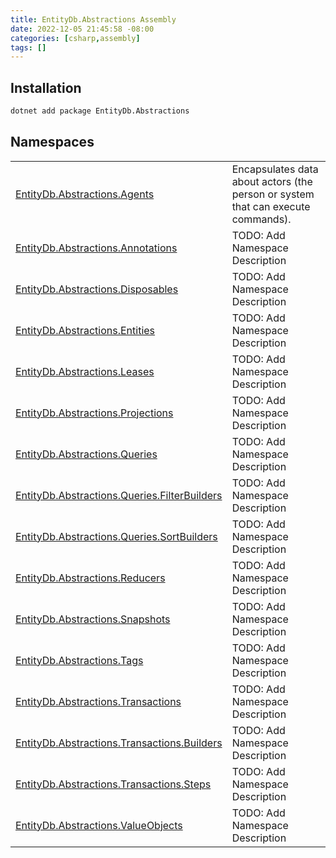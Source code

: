 ```yaml
---
title: EntityDb.Abstractions Assembly
date: 2022-12-05 21:45:58 -08:00
categories: [csharp,assembly]
tags: []
---
```


## Installation
```sh
dotnet add package EntityDb.Abstractions
```
## Namespaces
<table><tr><td><a href='/posts/csharp.namespace.entitydb.abstractions.agents/'>EntityDb.Abstractions.Agents</a></td><td>
Encapsulates data about actors (the person or system that can execute commands).
</td></tr><tr><td><a href='/posts/csharp.namespace.entitydb.abstractions.annotations/'>EntityDb.Abstractions.Annotations</a></td><td>
TODO: Add Namespace Description
</td></tr><tr><td><a href='/posts/csharp.namespace.entitydb.abstractions.disposables/'>EntityDb.Abstractions.Disposables</a></td><td>
TODO: Add Namespace Description
</td></tr><tr><td><a href='/posts/csharp.namespace.entitydb.abstractions.entities/'>EntityDb.Abstractions.Entities</a></td><td>
TODO: Add Namespace Description
</td></tr><tr><td><a href='/posts/csharp.namespace.entitydb.abstractions.leases/'>EntityDb.Abstractions.Leases</a></td><td>
TODO: Add Namespace Description
</td></tr><tr><td><a href='/posts/csharp.namespace.entitydb.abstractions.projections/'>EntityDb.Abstractions.Projections</a></td><td>
TODO: Add Namespace Description
</td></tr><tr><td><a href='/posts/csharp.namespace.entitydb.abstractions.queries/'>EntityDb.Abstractions.Queries</a></td><td>
TODO: Add Namespace Description
</td></tr><tr><td><a href='/posts/csharp.namespace.entitydb.abstractions.queries.filterbuilders/'>EntityDb.Abstractions.Queries.FilterBuilders</a></td><td>
TODO: Add Namespace Description
</td></tr><tr><td><a href='/posts/csharp.namespace.entitydb.abstractions.queries.sortbuilders/'>EntityDb.Abstractions.Queries.SortBuilders</a></td><td>
TODO: Add Namespace Description
</td></tr><tr><td><a href='/posts/csharp.namespace.entitydb.abstractions.reducers/'>EntityDb.Abstractions.Reducers</a></td><td>
TODO: Add Namespace Description
</td></tr><tr><td><a href='/posts/csharp.namespace.entitydb.abstractions.snapshots/'>EntityDb.Abstractions.Snapshots</a></td><td>
TODO: Add Namespace Description
</td></tr><tr><td><a href='/posts/csharp.namespace.entitydb.abstractions.tags/'>EntityDb.Abstractions.Tags</a></td><td>
TODO: Add Namespace Description
</td></tr><tr><td><a href='/posts/csharp.namespace.entitydb.abstractions.transactions/'>EntityDb.Abstractions.Transactions</a></td><td>
TODO: Add Namespace Description
</td></tr><tr><td><a href='/posts/csharp.namespace.entitydb.abstractions.transactions.builders/'>EntityDb.Abstractions.Transactions.Builders</a></td><td>
TODO: Add Namespace Description
</td></tr><tr><td><a href='/posts/csharp.namespace.entitydb.abstractions.transactions.steps/'>EntityDb.Abstractions.Transactions.Steps</a></td><td>
TODO: Add Namespace Description
</td></tr><tr><td><a href='/posts/csharp.namespace.entitydb.abstractions.valueobjects/'>EntityDb.Abstractions.ValueObjects</a></td><td>
TODO: Add Namespace Description
</td></tr></table>
